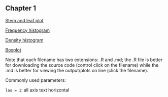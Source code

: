 ## Chapter 1

[Stem and leaf plot](StemandLeaf.md)

[Frequency histogram](FrequencyHistogram.md)

[Density histogram](DensityHistogram.md)

[Boxplot](Boxplot.md)

Note that each filename has two extensions: .R and .md; the .R file is better for downloading the source code (control click on the filename) while the .md is better for viewing the output/plots on line (click the filename).

Commonly used parameters:

`las = 1`:   all axis text horizontal
